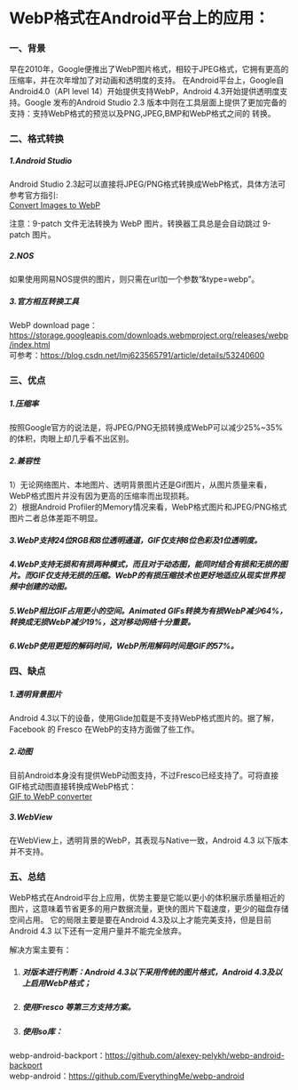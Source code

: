 # WebP格式在Android平台上的应用：

### 一、背景

​	早在2010年，Google便推出了WebP图片格式，相较于JPEG格式，它拥有更高的压缩率，并在次年增加了对动画和透明度的支持。
在Android平台上，Google自Android4.0（API level 14）开始提供支持WebP，Android 4.3开始提供透明度支持。Google
发布的Android Studio 2.3 版本中则在工具层面上提供了更加完备的支持：支持WebP格式的预览以及PNG,JPEG,BMP和WebP格式之间的
转换。

### 二、格式转换

##### 1.Android Studio

Android Studio 2.3起可以直接将JPEG/PNG格式转换成WebP格式，具体方法可参考官方指引: 
</br>
[Convert Images to WebP](https://developer.android.com/studio/write/convert-webp)

注意：9-patch 文件无法转换为 WebP 图片。转换器工具总是会自动跳过 9-patch 图片。

##### 2.NOS

如果使用网易NOS提供的图片，则只需在url加一个参数“&type=webp”。

##### 3.官方相互转换工具

WebP download page：https://storage.googleapis.com/downloads.webmproject.org/releases/webp/index.html
</br>
可参考：https://blog.csdn.net/lmj623565791/article/details/53240600

### 三、优点

##### 1.压缩率

按照Google官方的说法是，将JPEG/PNG无损转换成WebP可以减少25%~35%的体积，肉眼上却几乎看不出区别。

##### 2.兼容性

1）无论网络图片、本地图片、透明背景图片还是Gif图片，从图片质量来看，WebP格式图片并没有因为更高的压缩率而出现损耗。
</br>
2）根据Android Profiler的Memory情况来看，WebP格式图片和JPEG/PNG格式图片二者总体差距不明显。

##### 3.WebP支持24位RGB和8位透明通道，GIF仅支持8位色彩及1位透明度。

##### 4.WebP支持无损和有损两种模式，而且对于动态图，能同时结合有损和无损的图片。而GIF仅支持无损的压缩。WebP的有损压缩技术也更好地适应从现实世界视频中创建的动图。

##### 5.WebP相比GIF占用更小的空间。Animated GIFs转换为有损WebP减少64%，转换成无损WebP减少19%，这对移动网络十分重要。

##### 6.WebP使用更短的解码时间，WebP所用解码时间是GIF的57%。

### 四、缺点

##### 1.透明背景图片

Android 4.3以下的设备，使用Glide加载是不支持WebP格式图片的。据了解，Facebook 的 Fresco 在WebP的支持方面做了些工作。

##### 2.动图

目前Android本身没有提供WebP动图支持，不过Fresco已经支持了。可将直接GIF格式动图直接转换成WebP格式：
</br>
[GIF to WebP converter](https://ezgif.com/gif-to-webp)

##### 3.WebView

在WebView上，透明背景的WebP，其表现与Native一致，Android 4.3 以下版本并不支持。

### 五、总结

WebP格式在Android平台上应用，优势主要是它能以更小的体积展示质量相近的图片，这意味着节省更多的用户数据流量，更快的图片下载速度，更少的磁盘存储空间占用。
它的局限主要是要在Android 4.3及以上才能完美支持，但是目前Android 4.3 以下还有一定用户量并不能完全放弃。

解决方案主要有：
1. ##### 对版本进行判断：Android 4.3以下采用传统的图片格式，Android 4.3及以上启用WebP格式；
2. ##### 使用Fresco 等第三方支持方案。
3. ##### 使用so库：

  webp-android-backport：https://github.com/alexey-pelykh/webp-android-backport
  </br>
  webp-android：https://github.com/EverythingMe/webp-android
